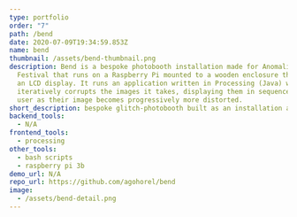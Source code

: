 ```yaml
---
type: portfolio
order: "7"
path: /bend
date: 2020-07-09T19:34:59.853Z
name: bend
thumbnail: /assets/bend-thumbnail.png
description: Bend is a bespoke photobooth installation made for Anomalia
  Festival that runs on a Raspberry Pi mounted to a wooden enclosure that holds
  an LCD display. It runs an application written in Processing (Java) which
  iteratively corrupts the images it takes, displaying them in sequence to the
  user as their image becomes progressively more distorted.
short_description: bespoke glitch-photobooth built as an installation at a music festival
backend_tools:
  - N/A
frontend_tools:
  - processing
other_tools:
  - bash scripts
  - raspberry pi 3b
demo_url: N/A
repo_url: https://github.com/agohorel/bend
image:
  - /assets/bend-detail.png
---
```

